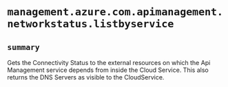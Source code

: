 # `management.azure.com.apimanagement.networkstatus.listbyservice`

## `summary`
Gets the Connectivity Status to the external resources on which the Api Management service depends from inside the Cloud Service. This also returns the DNS Servers as visible to the CloudService.


